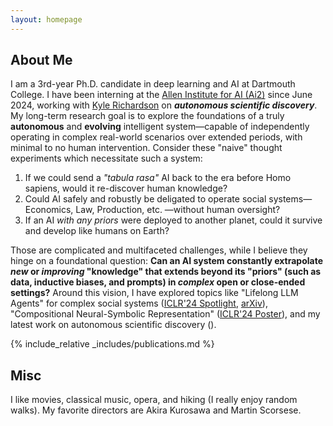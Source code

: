 ```yaml
---
layout: homepage
---
```


## About Me

I am a 3rd-year Ph.D. candidate in deep learning and AI at Dartmouth College. I have been interning at the [Allen Institute for AI (Ai2)](https://allenai.org/) since June 2024, working with [Kyle Richardson](https://www.nlp-kyle.com/) on ***autonomous scientific discovery***. My long-term research goal is to explore the foundations of a truly **autonomous** and **evolving** intelligent system—capable of independently operating in complex real-world scenarios over extended periods, with minimal to no human intervention. Consider these "naive" thought experiments which necessitate such a system:
1. If we could send a *"tabula rasa"* AI back to the era before Homo sapiens, would it re-discover human knowledge?
2. Could AI safely and robustly be deligated to operate social systems—Economics, Law, Production, etc. —without human oversight?
3. If an AI *with any priors* were deployed to another planet, could it survive and develop like humans on Earth?

Those are complicated and multifaceted challenges, while I believe they hinge on a foundational question: **Can an AI system constantly extrapolate *new* or *improving* "knowledge" that extends beyond its "priors" (such as data, inductive biases, and prompts) in *complex* open or close-ended settings?** Around this vision, I have explored topics like "Lifelong LLM Agents" for complex social systems ([ICLR'24 Spotlight](https://openreview.net/pdf?id=s9z0HzWJJp), [arXiv](https://arxiv.org/pdf/2409.17266)), "Compositional Neural-Symbolic Representation" ([ICLR'24 Poster](https://openreview.net/pdf?id=uqxBTcWRnj)), and my latest work on autonomous scientific discovery ().



{% include_relative _includes/publications.md %}

## Misc

I like movies, classical music, opera, and hiking (I really enjoy random walks). My favorite directors are Akira Kurosawa and Martin Scorsese.
